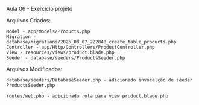 Aula 06 - Exercício projeto

Arquivos Criados:

    Model - app/Models/Products.php
    Migration - database/migrations/2025_08_07_222048_create_table_products.php
    Controller - app/Http/Controllers/ProductController.php
    View - resources/views/product.blade.php
    Seeder - database/seeders/ProductsSeeder.php
    
Arquivos Modificados:

    database/seeders/DatabaseSeeder.php - adicionado invocalção de seeder ProductsSeeder.php

    routes/web.php - adicionado rota para view product.blade.php